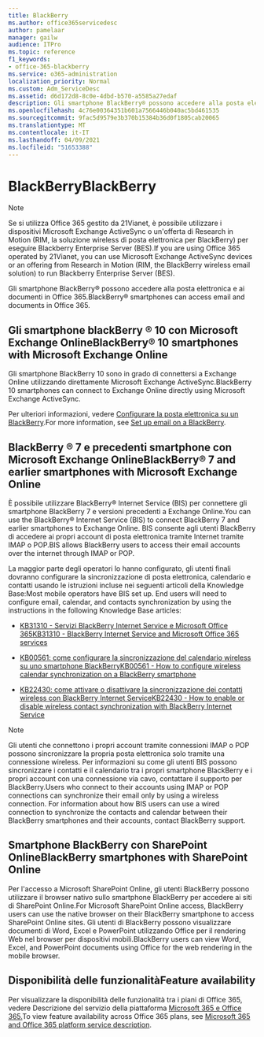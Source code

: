 ```yaml
---
title: BlackBerry
ms.author: office365servicedesc
author: pamelaar
manager: gailw
audience: ITPro
ms.topic: reference
f1_keywords:
- office-365-blackberry
ms.service: o365-administration
localization_priority: Normal
ms.custom: Adm_ServiceDesc
ms.assetid: d6d172d8-8c0e-4dbd-b570-a5585a27edaf
description: Gli smartphone BlackBerry® possono accedere alla posta elettronica e ai documenti in Office 365.
ms.openlocfilehash: 4c76e00364351b601a7566446b040ac5bd461535
ms.sourcegitcommit: 9fac5d9579e3b370b15384b36d0f1805cab20065
ms.translationtype: MT
ms.contentlocale: it-IT
ms.lasthandoff: 04/09/2021
ms.locfileid: "51653388"
---
```

# <a name="blackberry"></a><span data-ttu-id="86146-103">BlackBerry</span><span class="sxs-lookup"><span data-stu-id="86146-103">BlackBerry</span></span>

> [!NOTE]
> <span data-ttu-id="86146-104">Se si utilizza Office 365 gestito da 21Vianet, è possibile utilizzare i dispositivi Microsoft Exchange ActiveSync o un'offerta di Research in Motion (RIM, la soluzione wireless di posta elettronica per BlackBerry) per eseguire Blackberry Enterprise Server (BES).</span><span class="sxs-lookup"><span data-stu-id="86146-104">If you are using Office 365 operated by 21Vianet, you can use Microsoft Exchange ActiveSync devices or an offering from Research in Motion (RIM, the BlackBerry wireless email solution) to run Blackberry Enterprise Server (BES).</span></span> 
  
<span data-ttu-id="86146-105">Gli smartphone BlackBerry® possono accedere alla posta elettronica e ai documenti in Office 365.</span><span class="sxs-lookup"><span data-stu-id="86146-105">BlackBerry® smartphones can access email and documents in Office 365.</span></span>
  
## <a name="blackberry-10-smartphones-with-microsoft-exchange-online"></a><span data-ttu-id="86146-106">Gli smartphone blackBerry ® 10 con Microsoft Exchange Online</span><span class="sxs-lookup"><span data-stu-id="86146-106">BlackBerry® 10 smartphones with Microsoft Exchange Online</span></span>

<span data-ttu-id="86146-107">Gli smartphone BlackBerry 10 sono in grado di connettersi a Exchange Online utilizzando direttamente Microsoft Exchange ActiveSync.</span><span class="sxs-lookup"><span data-stu-id="86146-107">BlackBerry 10 smartphones can connect to Exchange Online directly using Microsoft Exchange ActiveSync.</span></span>
  
<span data-ttu-id="86146-108">Per ulteriori informazioni, vedere [Configurare la posta elettronica su un BlackBerry](https://go.microsoft.com/fwlink/?linkid=863394).</span><span class="sxs-lookup"><span data-stu-id="86146-108">For more information, see [Set up email on a BlackBerry](https://go.microsoft.com/fwlink/?linkid=863394).</span></span>
  
## <a name="blackberry-7-and-earlier-smartphones-with-microsoft-exchange-online"></a><span data-ttu-id="86146-109">BlackBerry ® 7 e precedenti smartphone con Microsoft Exchange Online</span><span class="sxs-lookup"><span data-stu-id="86146-109">BlackBerry® 7 and earlier smartphones with Microsoft Exchange Online</span></span>

<span data-ttu-id="86146-110">È possibile utilizzare BlackBerry® Internet Service (BIS) per connettere gli smartphone BlackBerry 7 e versioni precedenti a Exchange Online.</span><span class="sxs-lookup"><span data-stu-id="86146-110">You can use the BlackBerry® Internet Service (BIS) to connect BlackBerry 7 and earlier smartphones to Exchange Online.</span></span> <span data-ttu-id="86146-111">BIS consente agli utenti BlackBerry di accedere ai propri account di posta elettronica tramite Internet tramite IMAP o POP.</span><span class="sxs-lookup"><span data-stu-id="86146-111">BIS allows BlackBerry users to access their email accounts over the internet through IMAP or POP.</span></span>
  
<span data-ttu-id="86146-p102">La maggior parte degli operatori lo hanno configurato, gli utenti finali dovranno configurare la sincronizzazione di posta elettronica, calendario e contatti usando le istruzioni incluse nei seguenti articoli della Knowledge Base:</span><span class="sxs-lookup"><span data-stu-id="86146-p102">Most mobile operators have BIS set up. End users will need to configure email, calendar, and contacts synchronization by using the instructions in the following Knowledge Base articles:</span></span>
  
- [<span data-ttu-id="86146-114">KB31310 - Servizi BlackBerry Internet Service e Microsoft Office 365</span><span class="sxs-lookup"><span data-stu-id="86146-114">KB31310 - BlackBerry Internet Service and Microsoft Office 365 services</span></span>](https://go.microsoft.com/fwlink/?LinkID=826158&amp;clcid=0x409)
    
- [<span data-ttu-id="86146-115">KB00561: come configurare la sincronizzazione del calendario wireless su uno smartphone BlackBerry</span><span class="sxs-lookup"><span data-stu-id="86146-115">KB00561 - How to configure wireless calendar synchronization on a BlackBerry smartphone</span></span>](https://go.microsoft.com/fwlink/?LinkID=826160&amp;clcid=0x409)
    
- [<span data-ttu-id="86146-116">KB22430: come attivare o disattivare la sincronizzazione dei contatti wireless con BlackBerry Internet Service</span><span class="sxs-lookup"><span data-stu-id="86146-116">KB22430 - How to enable or disable wireless contact synchronization with BlackBerry Internet Service</span></span>](https://go.microsoft.com/fwlink/?LinkID=826161&amp;clcid=0x409)
    
> [!NOTE]
> <span data-ttu-id="86146-p103">Gli utenti che connettono i propri account tramite connessioni IMAP o POP possono sincronizzare la propria posta elettronica solo tramite una connessione wireless. Per informazioni su come gli utenti BIS possono sincronizzare i contatti e il calendario tra i propri smartphone BlackBerry e i propri account con una connessione via cavo, contattare il supporto per BlackBerry.</span><span class="sxs-lookup"><span data-stu-id="86146-p103">Users who connect to their accounts using IMAP or POP connections can synchronize their email only by using a wireless connection. For information about how BIS users can use a wired connection to synchronize the contacts and calendar between their BlackBerry smartphones and their accounts, contact BlackBerry support.</span></span> 
  
## <a name="blackberry-smartphones-with-sharepoint-online"></a><span data-ttu-id="86146-119">Smartphone BlackBerry con SharePoint Online</span><span class="sxs-lookup"><span data-stu-id="86146-119">BlackBerry smartphones with SharePoint Online</span></span>

<span data-ttu-id="86146-120">Per l'accesso a Microsoft SharePoint Online, gli utenti BlackBerry possono utilizzare il browser nativo sullo smartphone BlackBerry per accedere ai siti di SharePoint Online.</span><span class="sxs-lookup"><span data-stu-id="86146-120">For Microsoft SharePoint Online access, BlackBerry users can use the native browser on their BlackBerry smartphone to access SharePoint Online sites.</span></span> <span data-ttu-id="86146-121">Gli utenti di BlackBerry possono visualizzare documenti di Word, Excel e PowerPoint utilizzando Office per il rendering Web nel browser per dispositivi mobili.</span><span class="sxs-lookup"><span data-stu-id="86146-121">BlackBerry users can view Word, Excel, and PowerPoint documents using Office for the web rendering in the mobile browser.</span></span>
  
## <a name="feature-availability"></a><span data-ttu-id="86146-122">Disponibilità delle funzionalità</span><span class="sxs-lookup"><span data-stu-id="86146-122">Feature availability</span></span>

<span data-ttu-id="86146-123">Per visualizzare la disponibilità delle funzionalità tra i piani di Office 365, vedere Descrizione del servizio della piattaforma [Microsoft 365 e Office 365.](office-365-platform-service-description.md)</span><span class="sxs-lookup"><span data-stu-id="86146-123">To view feature availability across Office 365 plans, see [Microsoft 365 and Office 365 platform service description](office-365-platform-service-description.md).</span></span>
  